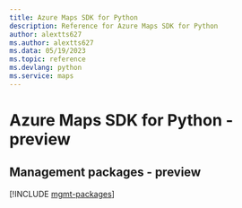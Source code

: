 ```yaml
---
title: Azure Maps SDK for Python
description: Reference for Azure Maps SDK for Python
author: alextts627
ms.author: alextts627
ms.data: 05/19/2023
ms.topic: reference
ms.devlang: python
ms.service: maps
---
```

# Azure Maps SDK for Python - preview

## Management packages - preview
[!INCLUDE [mgmt-packages](maps-mgmt-index.md)]